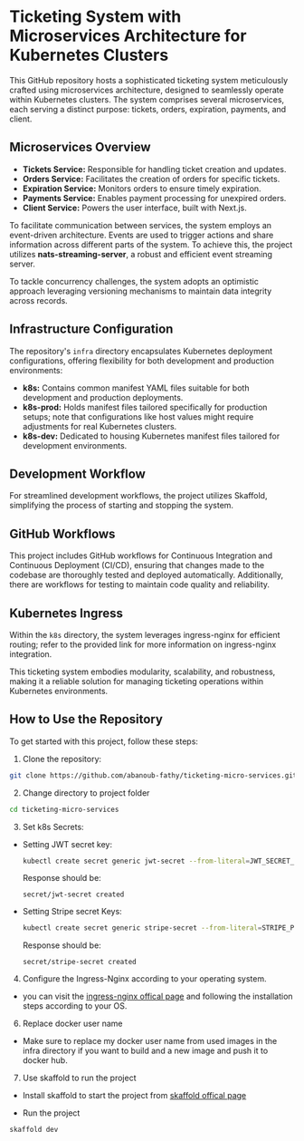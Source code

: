 # Ticketing System with Microservices Architecture for Kubernetes Clusters

This GitHub repository hosts a sophisticated ticketing system meticulously crafted using microservices architecture, designed to seamlessly operate within Kubernetes clusters. The system comprises several microservices, each serving a distinct purpose: tickets, orders, expiration, payments, and client.

## Microservices Overview

- **Tickets Service:** Responsible for handling ticket creation and updates.
- **Orders Service:** Facilitates the creation of orders for specific tickets.
- **Expiration Service:** Monitors orders to ensure timely expiration.
- **Payments Service:** Enables payment processing for unexpired orders.
- **Client Service:** Powers the user interface, built with Next.js.

To facilitate communication between services, the system employs an event-driven architecture. Events are used to trigger actions and share information across different parts of the system. To achieve this, the project utilizes **nats-streaming-server**, a robust and efficient event streaming server.

To tackle concurrency challenges, the system adopts an optimistic approach leveraging versioning mechanisms to maintain data integrity across records.

## Infrastructure Configuration

The repository's `infra` directory encapsulates Kubernetes deployment configurations, offering flexibility for both development and production environments:

- **k8s:** Contains common manifest YAML files suitable for both development and production deployments.
- **k8s-prod:** Holds manifest files tailored specifically for production setups; note that configurations like host values might require adjustments for real Kubernetes clusters.
- **k8s-dev:** Dedicated to housing Kubernetes manifest files tailored for development environments.

## Development Workflow

For streamlined development workflows, the project utilizes Skaffold, simplifying the process of starting and stopping the system.

## GitHub Workflows

This project includes GitHub workflows for Continuous Integration and Continuous Deployment (CI/CD), ensuring that changes made to the codebase are thoroughly tested and deployed automatically. Additionally, there are workflows for testing to maintain code quality and reliability.

## Kubernetes Ingress

Within the `k8s` directory, the system leverages ingress-nginx for efficient routing; refer to the provided link for more information on ingress-nginx integration.

This ticketing system embodies modularity, scalability, and robustness, making it a reliable solution for managing ticketing operations within Kubernetes environments.

## How to Use the Repository

To get started with this project, follow these steps:

1. Clone the repository:

```bash
git clone https://github.com/abanoub-fathy/ticketing-micro-services.git
```

2. Change directory to project folder

```bash
cd ticketing-micro-services
```

3. Set k8s Secrets:

- Setting JWT secret key:

  ```bash
  kubectl create secret generic jwt-secret --from-literal=JWT_SECRET_KEY=<define-secret-here>
  ```

  Response should be:

  ```
  secret/jwt-secret created
  ```

- Setting Stripe secret Keys:

  ```bash
  kubectl create secret generic stripe-secret --from-literal=STRIPE_PUBLISHABLE_KEY=<define-secret-here> --from-literal=STRIPE_SECRET_KEY=<define-secret-here>
  ```

  Response should be:

  ```
  secret/stripe-secret created
  ```

4. Configure the Ingress-Nginx according to your operating system.

- you can visit the [ingress-nginx offical page](https://kubernetes.github.io/ingress-nginx/) and following the installation steps according to your OS.

6. Replace docker user name

- Make sure to replace my docker user name from used images in the infra directory if you want to build and a new image and push it to docker hub.

7. Use skaffold to run the project

- Install skaffold to start the project from [skaffold offical page](https://skaffold.dev/)

- Run the project

```bash
skaffold dev
```
